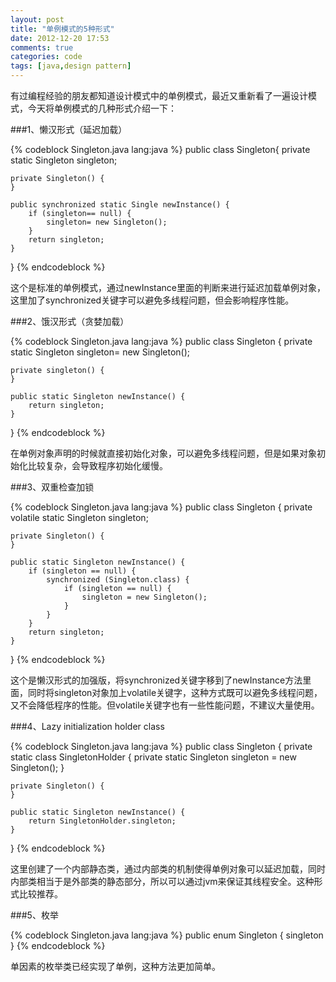 ```yaml
---
layout: post
title: "单例模式的5种形式"
date: 2012-12-20 17:53
comments: true
categories: code
tags: [java,design pattern]
---
```

  
有过编程经验的朋友都知道设计模式中的单例模式，最近又重新看了一遍设计模式，今天将单例模式的几种形式介绍一下：  

<!--more-->  
###1、懒汉形式（延迟加载）  
  
{% codeblock Singleton.java lang:java %}
public class Singleton{
    private static Singleton singleton;
    
    private Singleton() {
    }
    
    public synchronized static Single newInstance() {
        if (singleton== null) {
            singleton= new Singleton();
        }
        return singleton;
    }
}
{% endcodeblock %}   
  
这个是标准的单例模式，通过newInstance里面的判断来进行延迟加载单例对象，这里加了synchronized关键字可以避免多线程问题，但会影响程序性能。  
  
###2、饿汉形式（贪婪加载）  
  
{% codeblock Singleton.java lang:java %}
public class Singleton {
    private static Singleton singleton= new Singleton();

    private singleton() {
    }
    
    public static Singleton newInstance() {
        return singleton;
    }
}
{% endcodeblock %}   
  
在单例对象声明的时候就直接初始化对象，可以避免多线程问题，但是如果对象初始化比较复杂，会导致程序初始化缓慢。  

###3、双重检查加锁  
  
{% codeblock Singleton.java lang:java %}
public class Singleton {
    private volatile static Singleton singleton;

    private Singleton() {
    }

    public static Singleton newInstance() {
        if (singleton == null) {
            synchronized (Singleton.class) {
                if (singleton == null) {
                    singleton = new Singleton();
                }
            }
        }
        return singleton;
    }
}
{% endcodeblock %}   
  
这个是懒汉形式的加强版，将synchronized关键字移到了newInstance方法里面，同时将singleton对象加上volatile关键字，这种方式既可以避免多线程问题，又不会降低程序的性能。但volatile关键字也有一些性能问题，不建议大量使用。  
  
###4、Lazy initialization holder class  
  
{% codeblock Singleton.java lang:java %}
public class Singleton {
    private static class SingletonHolder {
        private static Singleton singleton = new Singleton();
    }

    private Singleton() {
    }

    public static Singleton newInstance() {
        return SingletonHolder.singleton;
    }
}
{% endcodeblock %}   
  
这里创建了一个内部静态类，通过内部类的机制使得单例对象可以延迟加载，同时内部类相当于是外部类的静态部分，所以可以通过jvm来保证其线程安全。这种形式比较推荐。  

###5、枚举  
  
{% codeblock Singleton.java lang:java %}
public enum Singleton {
    singleton
}
{% endcodeblock %}   

单因素的枚举类已经实现了单例，这种方法更加简单。  
  
